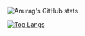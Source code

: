 ![Anurag's GitHub stats](https://github-readme-stats.vercel.app/api?username=anuraghazra&show_icons=true)

[![Top Langs](https://github-readme-stats.vercel.app/api/top-langs/?username=18500507445&layout=compact)](https://github.com/anuraghazra/github-readme-stats)

